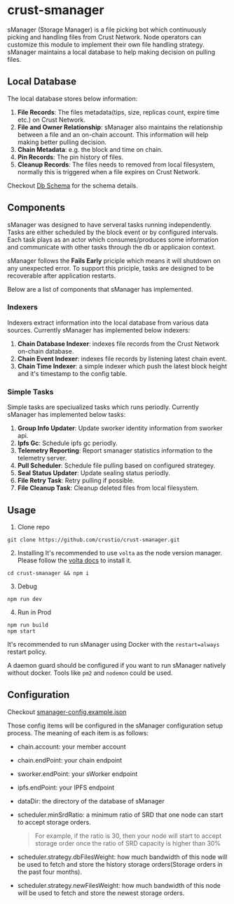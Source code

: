 # crust-smanager
sManager (Storage Manager) is a file picking bot which continuously picking and handling files from Crust Network. Node operators can customize this module to implement their own file handling strategy. sManager maintains a local database to help making decision on pulling files.

## Local Database
The local database stores below information:
1. **File Records**: The files metadata(tips, size, replicas count, expire time etc.) on Crust Network.
2. **File and Owner Relationship**: sManager also maintains the relationship between a file and an on-chain account. This information will help making better pulling decision.
3. **Chain Metadata**: e.g. the block and time on chain.
4. **Pin Records**: The pin history of files.
5. **Cleanup Records**: The files needs to removed from local filesystem, normally this is triggered when a file expires on Crust Network.

Checkout [Db Schema](db-schema.md) for the schema details.

## Components
sManager was designed to have serveral tasks running independently. Tasks are either scheduled by the block event or by configured intervals. Each task plays as an actor which consumes/produces some information and communicate with other tasks through the db or applicaion context.

sManager follows the **Fails Early** priciple which means it will shutdown on any unexpected error. To support this priciple, tasks are designed to be recoverable after application restarts.

Below are a list of components that sManager has implemented.
### Indexers
Indexers extract information into the local database from various data sources. Currently sManager has implemented below indexers:
1. **Chain Database Indexer**: indexes file records from the Crust Network on-chain database.
2. **Chain Event Indexer**: indexes file records by listening latest chain event.
3. **Chain Time Indexer**: a simple indexer which push the latest block height and it's timestamp to the config table.

### Simple Tasks
Simple tasks are speciualized tasks which runs periodly. Currently sManager has implemented below tasks:
1. **Group Info Updater**: Update sworker identity information from sworker api.
2. **Ipfs Gc**: Schedule ipfs gc periodly.
3. **Telemetry Reporting**: Report smanager statistics information to the telemetry server.
4. **Pull Scheduler**: Schedule file pulling based on configured strategey.
5. **Seal Status Updater**: Update sealing status periodly.
6. **File Retry Task**: Retry pulling if possible.
7. **File Cleanup Task**: Cleanup deleted files from local filesystem.

## Usage

1. Clone repo

```shell
git clone https://github.com/crustio/crust-smanager.git
```

2. Installing
It's recommended to use `volta` as the node version manager. Please follow the [volta docs](https://docs.volta.sh/guide/getting-started) to install it.

```shell
cd crust-smanager && npm i
```

3. Debug

```shell
npm run dev
```

4. Run in Prod
```shell
npm run build
npm start
```

It's recommended to run sManager using Docker with the `restart=always` restart policy.

A daemon guard should be configured if you want to run sManager natively without docker. Tools like `pm2` and `nodemon` could be used.

## Configuration

Checkout [smanager-config.example.json](data/smanager-config.example.json)

Those config items will be configured in the sManager configuration setup process. The meaning of each item is as follows:

* chain.account: your member account
* chain.endPoint: your chain endpoint
* sworker.endPoint: your sWorker endpoint
* ipfs.endPoint: your IPFS endpoint
* dataDir: the directory of the database of sManager
* scheduler.minSrdRatio: a minimum ratio of SRD that one node can start to accept storage orders.

    > For example, if the ratio is 30, then your node will start to accept storage order once the ratio of SRD capacity is higher than 30%

* scheduler.strategy.dbFilesWeight: how much bandwidth of this node will be used to fetch and store the history storage orders(Storage orders in the past four months).
* scheduler.strategy.newFilesWeight: how much bandwidth of this node will be used to fetch and store the newest storage orders.
